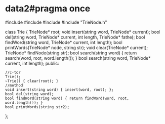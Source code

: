 # data2#pragma once
#include <iostream>
#include <list>
#include <string>
#include "TrieNode.h"

class Trie
{
	TrieNode* root;
	void insert(string word, TrieNode* current);
	bool del(string word, TrieNode* current, int length, TrieNode* fathe);
	bool findWord(string word, TrieNode* current, int length);
	bool printWords(TrieNode* node, string str);
	void clear(TrieNode* current);
	TrieNode* findNode(string str);
	bool search(string word) { return search(word, root, word.length()); }
	bool search(string word, TrieNode* current, int length);
public:
	
	//c-tor
	Trie();
	~Trie() { clear(root); }
	//method
	void insert(string word) { insert(word, root); };
	bool del(string word);
	bool findWord(string word) { return findWord(word, root, word.length()); }
	bool printWords(string str2);
};
